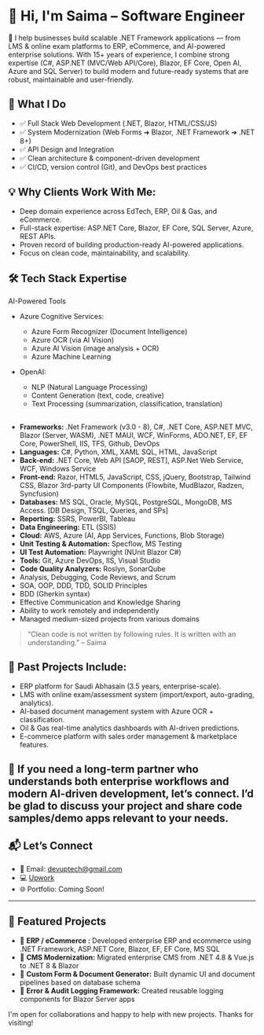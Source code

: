 # 👋 Hi, I'm Saima – Software Engineer


🚀 I help businesses build scalable .NET Framework applications — from LMS & online exam platforms to ERP, eCommerce, and AI-powered enterprise solutions. With 15+ years of experience, I combine strong expertise (C#, ASP.NET (MVC/Web API/Core), Blazor, EF Core, Open AI, Azure and SQL Server) to build modern and future-ready systems that are robust, maintainable and user-friendly.


## 🧠 What I Do
- ✅ Full Stack Web Development (.NET, Blazor, HTML/CSS/JS)
- ✅ System Modernization (Web Forms ➜ Blazor, .NET Framework ➜ .NET 8+)
- ✅ API Design and Integration
- ✅ Clean architecture & component-driven development
- ✅ CI/CD, version control (Git), and DevOps best practices

## 💡 Why Clients Work With Me:
- Deep domain experience across EdTech, ERP, Oil & Gas, and eCommerce.
- Full-stack expertise: ASP.NET Core, Blazor, EF Core, SQL Server, Azure, REST APIs.
- Proven record of building production-ready AI-powered applications.
- Focus on clean code, maintainability, and scalability.


## 🛠️ Tech Stack Expertise
 AI-Powered Tools
- Azure Cognitive Services:
  -   Azure Form Recognizer (Document Intelligence)
  -   Azure OCR (via AI Vision)
  -   Azure AI Vision (image analysis + OCR)
  -   Azure Machine Learning

- OpenAI:
  - NLP (Natural Language Processing)
  - Content Generation (text, code, creative)
  - Text Processing (summarization, classification, translation)
##
- **Frameworks:** .Net Framework (v3.0 - 8), C#, .NET Core, ASP.NET MVC, Blazor (Server, WASM), .NET MAUI, WCF, WinForms, ADO.NET, EF, EF Core, PowerShell, IIS, TFS, Github, DevOps
- **Languages:** C#, Python, XML, XAML SQL, HTML, JavaScript
- **Back-end:** .NET Core, Web API [SAOP, REST], ASP.Net Web Service, WCF, Windows Service
- **Front-end:** Razor, HTML5, JavaScript, CSS, jQuery, Bootstrap, Tailwind CSS, Blazor 3rd-party UI Components (Flowbite, MudBlazor, Radzen, Syncfusion)
- **Databases:** MS SQL, Oracle, MySQL, PostgreSQL, MongoDB, MS Access. [DB Design, TSQL, Queries, and SPs]
- **Reporting:** SSRS, PowerBI, Tableau
- **Data Engineering:**  ETL (SSIS)
- **Cloud:** AWS, Azure (AI, App Services, Functions, Blob Storage)
- **Unit Testing & Automation:** Specflow, MS Testing
- **UI Test Automation:**  Playwright (NUnit Blazor C#)
- **Tools:** Git, Azure DevOps, IIS, Visual Studio
- **Code Quality Analyzers:** Roslyn, SonarQube
- Analysis, Debugging, Code Reviews, and Scrum
- SOA, OOP, DDD, TDD, SOLID Principles
- BDD (Gherkin syntax)
- Effective Communication and Knowledge Sharing
- Ability to work remotely and independently
- Managed medium-sized projects from various domains

> “Clean code is not written by following rules. It is written with an understanding.” – Saima

## 📌 Past Projects Include:
- ERP platform for Saudi Abhasain (3.5 years, enterprise-scale).
- LMS with online exam/assessment system (import/export, auto-grading, analytics).
- AI-based document management system with Azure OCR + classification.
- Oil & Gas real-time analytics dashboards with AI-driven predictions.
- E-commerce platform with sales order management & marketplace features.

## 💬 If you need a long-term partner who understands both enterprise workflows and modern AI-driven development, let’s connect. I’d be glad to discuss your project and share code samples/demo apps relevant to your needs.

## 📬 Let’s Connect
- 📧 Email: [devuptech@gmail.com](mailto:devuptech@gmail.com)
- 💻 [Upwork](https://www.upwork.com/freelancers/saimaanoureen?mp_source=share)
- 🌐 Portfolio: Coming Soon!

---


## 🚀 Featured Projects
- 🔹 **ERP / eCommerce :** Developed enterprise ERP and ecommerce using .NET Framework, ASP.NET Core, Blazor, EF, EF Core, MS SQL
- 🔹 **CMS Modernization:** Migrated enterprise CMS from .NET 4.8 & Vue.js to .NET 8 & Blazor
- 🔹 **Custom Form & Document Generator:** Built dynamic UI and document pipelines based on database schema
- 🔹 **Error & Audit Logging Framework:** Created reusable logging components for Blazor Server apps


I'm open for collaborations and happy to help with new projects. Thanks for visiting!
